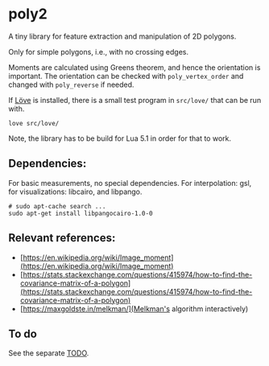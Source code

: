 # poly2

A tiny library for feature extraction and manipulation of 2D polygons.

Only for simple polygons, i.e., with no crossing edges.

Moments are calculated using Greens theorem, and hence the orientation is important.
The orientation can be checked with `poly_vertex_order` and changed with `poly_reverse`
if needed.

If [Löve](https://love2d.org/) is installed, there is a small test program in `src/love/` that can be run with.
``` shell
love src/love/
```
Note, the library has to be build for Lua 5.1 in order for that to work.

## Dependencies:
For basic measurements, no special dependencies. For interpolation:
gsl, for visualizations: libcairo, and libpango.

``` shell
# sudo apt-cache search ...
sudo apt-get install libpangocairo-1.0-0
```

## Relevant references:
 * [https://en.wikipedia.org/wiki/Image_moment](https://en.wikipedia.org/wiki/Image_moment)
 * [https://stats.stackexchange.com/questions/415974/how-to-find-the-covariance-matrix-of-a-polygon](https://stats.stackexchange.com/questions/415974/how-to-find-the-covariance-matrix-of-a-polygon)
 * [https://maxgoldste.in/melkman/](Melkman's algorithm interactively)

## To do
See the separate [TODO](TODO.md).
